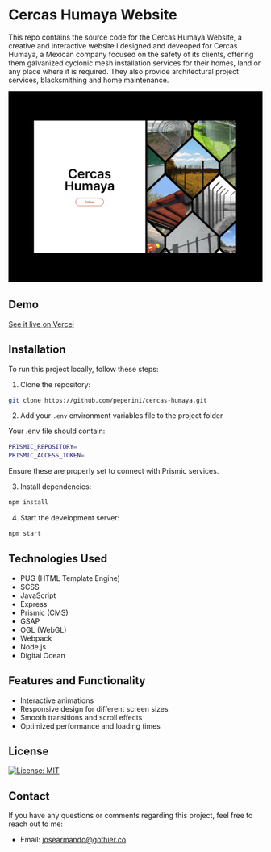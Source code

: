 # Cercas Humaya Website

This repo contains the source code for the Cercas Humaya Website, a creative and interactive website I designed and deveoped for Cercas Humaya, a Mexican company focused on the safety of its clients, offering them galvanized cyclonic mesh installation services for their homes, land or any place where it is required. They also provide architectural project services, blacksmithing and home maintenance.

[![Website Preview](cercas-screens.gif)](https://floema-awwwards.vercel.app/)

## Demo

[See it live on Vercel](https://floema-awwwards.vercel.app/)

## Installation

To run this project locally, follow these steps:

1. Clone the repository: 

```sh
git clone https://github.com/peperini/cercas-humaya.git
```

2. Add your `.env` environment variables file to the project folder

Your .env file should contain:

```sh
PRISMIC_REPOSITORY=
PRISMIC_ACCESS_TOKEN=
```

Ensure these are properly set to connect with Prismic services.

3. Install dependencies:

```sh
npm install
```

4. Start the development server:

```sh
npm start
```

## Technologies Used

- PUG (HTML Template Engine)
- SCSS
- JavaScript
- Express
- Prismic (CMS)
- GSAP
- OGL (WebGL)
- Webpack
- Node.js
- Digital Ocean

## Features and Functionality

- Interactive animations
- Responsive design for different screen sizes
- Smooth transitions and scroll effects
- Optimized performance and loading times

## License

[![License: MIT](https://img.shields.io/badge/License-MIT-yellow.svg)](https://opensource.org/licenses/MIT)

## Contact

If you have any questions or comments regarding this project, feel free to reach out to me:

- Email: josearmando@gothier.co
